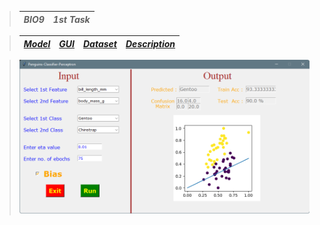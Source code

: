> | ***BIO9*** | ***1st Task*** |
> | :-: | :-: |

> | <a href="Model.ipynb">***Model***</a> | <a href="GUI.ipynb">***GUI***</a> | <a href="penguins.csv">***Dataset***</a> | <a href="Task Description.pdf">***Description***</a> |
> | :-: | :-: | :-: | :-: |

> <img src="DEMO.png">
